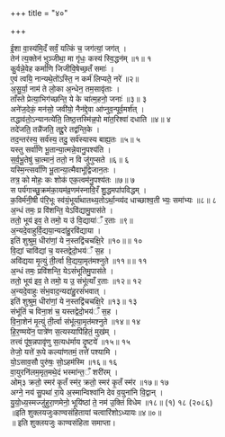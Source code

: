 +++
title = "४०"

+++

ई॒शा वा॒स्य॑मि॒दँ सर्वं॒ यत्किं च॒ जग॑त्यां॒ जग॑त् ।  
तेन॑ त्य॒क्तेन॑ भुञ्जीथा॒ मा गृ॑धः॒ कस्य॑ स्वि॒द्धन॑म् ॥१॥ १  
कु॒र्वन्ने॒वेह कर्मा॑णि जिजीवि॒षेच्छ॒तँ समाः॑ ।  
ए॒वं त्वयि॒ नान्यथे॒तो॑ऽस्ति॒ न कर्म॑ लिप्यते॒ नरे॑ ॥२॥  
अ॒सु॒र्या॒ नाम॑ ते लो॒का अ॒न्धेन॒ तम॒सावृ॑ताः ।  
ताँस्ते प्रेत्या॒भिग॑च्छन्ति॒ ये के चा॑त्म॒हनो॒ जनाः॑ ॥३॥ ३  
अने॑ज॒देकं॒ मन॑सो॒ जवी॑यो॒ नैन॑द्दे॒वा आ॑प्नुव॒न्पूर्व॒मर्श॑त् ।  
तद्धाव॑तो॒ऽन्यानत्ये॑ति॒ तिष्ठ॒त्तस्मि॑न्न॒पो मा॑त॒रिश्वा॑ दधाति ॥४॥ ४  
तदे॑जति॒ तन्नै॑जति॒ तद्दू॒रे तद्व॑न्ति॒के ।  
तद॒न्तर॑स्य॒ सर्व॑स्य॒ तदु॒ सर्व॑स्यास्य बाह्य॒तः ॥५॥ ५  
यस्तु सर्वा॑णि भू॒तान्या॒त्मन्ने॒वानु॒पश्य॑ति ।  
स॒र्व॒भू॒तेषु॑ चा॒त्मानं॒ ततो॒ न वि जु॑गुप्सते ॥६॥ ६  
यस्मि॒न्त्सर्वा॑णि भू॒तान्या॒त्मैवाभू॑द्विजान॒तः ।  
तत्र॒ को मोहः॒ कः शोक॑ एक॒त्वम॑नु॒पश्य॑तः ॥७॥ ७  
स पर्य॑गाच्छु॒क्रम॑का॒यम॑व्र॒णम॑स्नावि॒रँ शु॒द्धमपा॑पविद्धम् ।  
क॒विर्म॑नी॒षी प॑रि॒भूः स्व॑यं॒भूर्या॑थातथ्य॒तोऽर्था॒न्व्य॑द धाच्छाश्व॒ती भ्यः॒ समा॑भ्यः ॥८॥ ८  
अ॒न्धं तमः॒ प्र वि॑शन्ति॒ येऽवि॑द्यामु॒पास॑ते ।  
ततो॒ भूय॑ इव॒ ते तमो॒ य उ॑ वि॒द्याया॑ँ र॒ताः ॥९॥  
अ॒न्यदे॒वाहुर्वि॒द्यया॒न्यदा॑हु॒रवि॑द्याया ।  
इति॑ शुश्रुम॒ धीरा॑णां॒ ये न॒स्तद्वि॑चचक्षि॒रे ॥१०॥॥ १०  
वि॒द्यां चावि॑द्यां च॒ यस्तद्वेदो॒भय॑ँ स॒ह ।  
अवि॑द्यया मृ॒त्युं ती॒र्त्वा वि॒द्यया॒मृत॑मश्नुते ॥११॥॥ ११  
अ॒न्धं तमः॒ प्रवि॑शन्ति॒ येऽसं॑भूतिमु॒पास॑ते ।  
ततो॒ भूय॑ इव॒ ते तमो॒ य उ॒ संभू॑त्याँ र॒ताः ॥१२॥ १२  
अ॒न्यदे॒वाहुः सं॑भ॒वाद॒न्यदा॑हु॒रसं॑भवात् ।  
इति॑ शुश्रुम॒ धीरा॑णां॒ ये न॒स्तद्वि॑चचक्षि॒रे ॥१३॥ १३  
संभू॑तिं च विना॒शं च॒ यस्तद्वेदो॒भय॑ँ स॒ह ।  
वि॒ना॒शेन॑ मृ॒त्युं ती॒र्त्वा संभू॑त्या॒मृत॑मश्नुते ॥१४॥ १४  
हि॒र॒ण्मये॑न॒ पात्रे॑ण स॒त्यस्यापि॑हितं॒ मुख॑म् ।  
तत्त्वं पू॑ष॒न्नपावृ॑णु स॒त्यध॑र्माय दृ॒ष्टये॑ ॥१५॥ १५  
तेजो॒ यत्ते॑ रू॒पे कल्या॑णतमं॒ तत्ते॑ पश्यामि ।  
यो॒ऽसाव॒सौ पुरु॑षः॒ सो॒ऽहम॑स्मि ॥१६॥ १६  
वा॒युरनि॑लम॒मृत॒मथे॒दं भस्मा॑न्त॒ँ शरी॑रम् ।  
ओम्३ क्रतो॒ स्मर॑ कृ॒तँ स्म॑र॒ क्रतो॒ स्मर॑ कृ॒तँ स्म॑र ॥१७॥ १७  
अग्ने॒ नय॑ सु॒पथा॑ रा॒ये अ॒स्मान्विश्वा॑नि देव व॒युना॑नि वि॒द्वान् ।  
यु॒यो॒ध्य॒स्मज्जु॑हुरा॒णमेनो॒ भूयि॑ष्ठां ते॒ नम॑ उ॒क्तिं विधेम ॥१८॥ (१) १८ (२०८६)  
॥इति शुक्लयजुःकाण्वसंहितायां चत्वारिंशोऽध्यायः॥४॥०॥  
॥ इति शुक्लयजुः काण्वसंहिता समाप्ता।
